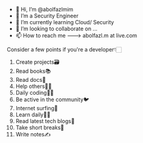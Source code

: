 - 👋 Hi, I’m @abolfazlmim
- 👀 I’m a Security Engineer
- 🌱 I’m currently learning Cloud/ Security 
- 💞️ I’m looking to collaborate on ...
- 📫 How to reach me  ---> abolfazl.m at live.com

<!---
abolfazlmim/abolfazlmim is a ✨ special ✨ repository because its `README.md` (this file) appears on your GitHub profile.
You can click the Preview link to take a look at your changes.
--->
Consider a few points if you're a developer👇🏻

1. Create projects🗃️
2. Read books📚
3. Read docs📃
4. Help others👨‍🏫
5. Daily coding👨‍💻
6. Be active in the community🐦
7. Internet surfing🌊
8. Learn daily💪🏻
9. Read latest tech blogs📖
10. Take short breaks🍻
11. Write notes✍️
